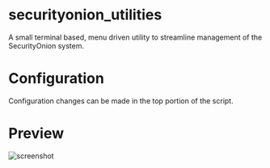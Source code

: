 # securityonion_utilities
A small terminal based, menu driven utility to streamline management of the SecurityOnion system.

# Configuration
Configuration changes can be made in the top portion of the script.

# Preview
![screenshot](https://i.imgur.com/URslVzD.png "screenshot")
